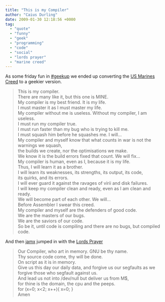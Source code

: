 ```yaml
---
title: "This is my Compiler"
author: "Caius Durling"
date: 2009-01-30 12:18:56 +0000
tag:
  - "quote"
  - "funny"
  - "geek"
  - "programming"
  - "code"
  - "social"
  - "lords prayer"
  - "marine creed"
---
```


As some friday fun in [#geekup][girc] we ended up converting the [US Marines Creed][creed] to a geekier version.

[girc]: http://twitter.com/geekupirc
[creed]: http://usmilitary.about.com/od/marines/l/blriflecreed.htm

> This is my compiler.  
> There are many like it, but this one is MINE.  
> My compiler is my best friend. It is my life.  
> I must master it as I must master my life.  
> My compiler without me is useless. Without my compiler, I am useless.  
> I must run my compiler true.  
> I must run faster than my bug who is trying to kill me.  
> I must squash him before he squashes me. I will...  
> My compiler and myself know that what counts in war is not the warnings we squash,  
> the builds we create, nor the optimisations we make.  
> We know it is the build errors fixed that count. We will fix...  
> My compiler is human, even as I, because it is my life.  
> Thus, I will learn it as a brother.  
> I will learn its weaknesses, its strengths, its output, its code,  
> its quirks, and its errors.  
> I will ever guard it against the ravages of virii and disk failures.  
> I will keep my compiler clean and ready, even as I am clean and ready.  
> We will become part of each other. We will...  
> Before Assembler I swear this creed.  
> My compiler and myself are the defenders of good code.  
> We are the masters of our bugs.  
> We are the saviors of our code.  
> So be it, until code is compiling and there are no bugs, but compiled code.

And then [jamx][] jumped in with the [Lords Prayer][lp]

[lp]: http://en.wikipedia.org/wiki/Lord's_Prayer#English_versions
[jamx]: http://jamx.org/

> Our Compiler, who art in memory. GNU be thy name.  
> Thy source code come, thy will be done.  
> On script as it is in memory.  
> Give us this day our daily data, and forgive us our segfaults as we forgive those who segfault against us.  
> And lead us not into /dev/null but deliver us from M$,  
> for thine is the domain, the cpu and the peeps.  
> for (x=0; x<2; x++){ x=0; }  
> Amen  

